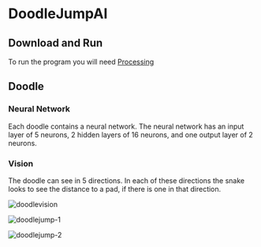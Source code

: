 # DoodleJumpAI

## Download and Run
To run the program you will need [Processing](https://processing.org/)

## Doodle
### Neural Network
Each doodle contains a neural network. The neural network has an input layer of 5 neurons, 2 hidden layers of 16 neurons, and one output layer of 2 neurons. 
### Vision
The doodle can see in 5 directions. In each of these directions the snake looks to see the distance to a pad, if there is one in that direction.

![doodlevision](https://user-images.githubusercontent.com/36581610/48689204-5c8af600-eb97-11e8-8deb-e0391667e4d7.PNG)

![doodlejump-1](https://user-images.githubusercontent.com/36581610/48689164-32d1cf00-eb97-11e8-90c4-78a15ed9dace.gif)

![doodlejump-2](https://user-images.githubusercontent.com/36581610/48689699-a8d73580-eb99-11e8-9deb-b2f370ca1026.gif)

